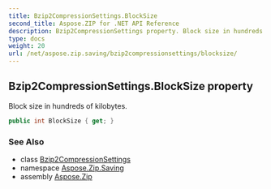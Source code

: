 ```yaml
---
title: Bzip2CompressionSettings.BlockSize
second_title: Aspose.ZIP for .NET API Reference
description: Bzip2CompressionSettings property. Block size in hundreds of kilobytes
type: docs
weight: 20
url: /net/aspose.zip.saving/bzip2compressionsettings/blocksize/
---
```

## Bzip2CompressionSettings.BlockSize property

Block size in hundreds of kilobytes.

```csharp
public int BlockSize { get; }
```

### See Also

* class [Bzip2CompressionSettings](../)
* namespace [Aspose.Zip.Saving](../../bzip2compressionsettings/)
* assembly [Aspose.Zip](../../../)


